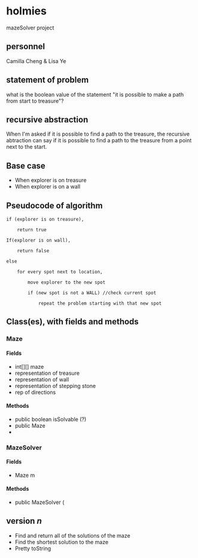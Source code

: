 # holmies
mazeSolver project

## personnel
Camilla Cheng & Lisa Ye

## statement of problem
what is the boolean value of the statement
  "it is possible to make a path from start to treasure"?

## recursive abstraction
When I'm asked
  if it is possible to find a path to the treasure,
the recursive abtraction can say
  if it is possible to find a path to the treasure from a point next to the start.

## Base case
- When explorer is on treasure
- When explorer is on a wall

## Pseudocode of algorithm
    if (explorer is on treasure), 

        return true

    If(explorer is on wall),

        return false

    else 

        for every spot next to location,

            move explorer to the new spot

            if (new spot is not a WALL) //check current spot

                repeat the problem starting with that new spot



## Class(es), with fields and methods
### Maze
#### Fields
- int[][] maze
- representation of treasure
- representation of wall
- representation of stepping stone
- rep of directions

#### Methods
- public boolean isSolvable (?)
- public Maze
- 

### MazeSolver
#### Fields
- Maze m

#### Methods
- public MazeSolver (

## version *n*
- Find and return all of the solutions of the maze
- Find the shortest solution to the maze
- Pretty toString
